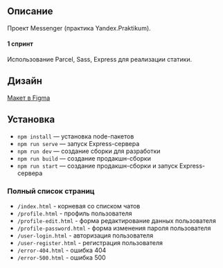 ## Описание

Проект Messenger (практика Yandex.Praktikum).

#### 1 спринт
Использование Parcel, Sass, Express для реализации статики.

## Дизайн

[Макет в Figma](https://www.figma.com/file/RyCIabsvFXGjxt9MkMcJdj/Messenger-Yandex.Praktikum)

## Установка

- `npm install` — установка node-пакетов
- `npm run serve` — запуск Express-сервера
- `npm run dev` — создание сборки для разработки
- `npm run build` — создание продакшн-сборки
- `npm run start` — создание продакшн-сборки и запуск Express-сервера

### Полный список страниц

- `/index.html` - корневая со списком чатов
- `/profile.html` - профиль пользователя
- `/profile-edit.html` - форма редактирование данных пользователя
- `/profile-password.html` - форма изменения пароля пользователя
- `/user-login.html` - авторизация пользователя
- `/user-register.html` - регистрация пользователя
- `/error-404.html` - ошибка 404
- `/error-500.html` - ошибка 500

